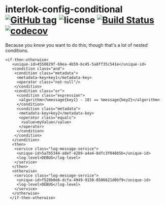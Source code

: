# interlok-config-conditional [![GitHub tag](https://img.shields.io/github/tag/adaptris/interlok-config-conditional.svg)](https://github.com/adaptris/interlok-config-conditional/tags) ![license](https://img.shields.io/github/license/adaptris/interlok-config-conditional.svg) [![Build Status](https://travis-ci.org/adaptris/interlok-config-conditional.svg?branch=develop)](https://travis-ci.org/adaptris/interlok-config-conditional) [![codecov](https://codecov.io/gh/adaptris/interlok-config-conditional/branch/develop/graph/badge.svg)](https://codecov.io/gh/adaptris/interlok-config-conditional)

Because you know you want to do this; though that's a lot of nested conditions.

```
<if-then-otherwise>
   <unique-id>4550829f-69ea-4b59-bc45-5a8ff35c541e</unique-id>
   <condition class="and">
    <condition class="metadata">
     <metadata-key>key1</metadata-key>
     <operator class="not-null"/>
    </condition>
    <condition class="or">
     <condition class="expression">
      <algorithm>(%message{key1} - 10) == %message{key2}</algorithm>
     </condition>
     <condition class="metadata">
      <metadata-key>key2</metadata-key>
      <operator class="equals">
       <value>myValue</value>
      </operator>
     </condition>
    </condition>
   </condition>
   <then>
    <service class="log-message-service">
     <unique-id>5a7b5344-a8ef-4289-a4a4-8dfc3f048b5b</unique-id>
     <log-level>DEBUG</log-level>
    </service>
   </then>
   <otherwise>
    <service class="log-message-service">
     <unique-id>f520b0e6-dcfa-4949-9150-8506621d0bf9</unique-id>
     <log-level>DEBUG</log-level>
    </service>
   </otherwise>
  </if-then-otherwise>
```
